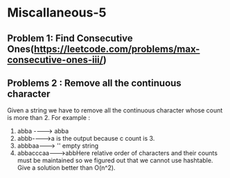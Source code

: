 # Miscallaneous-5

## Problem 1: Find Consecutive Ones(https://leetcode.com/problems/max-consecutive-ones-iii/)


## Problems 2 : Remove all the continuous character

Given a string we have to remove all the continuous character whose count is more than 2.
For example :
1. abba ----> abba
2. abbb---->a is the output because c count is 3.
3. abbbaa---> '' empty string
4. abbacccaa--->abbHere relative order of characters and their counts must be maintained so we figured out that we cannot use hashtable.
Give a solution better than O(n^2).
 

